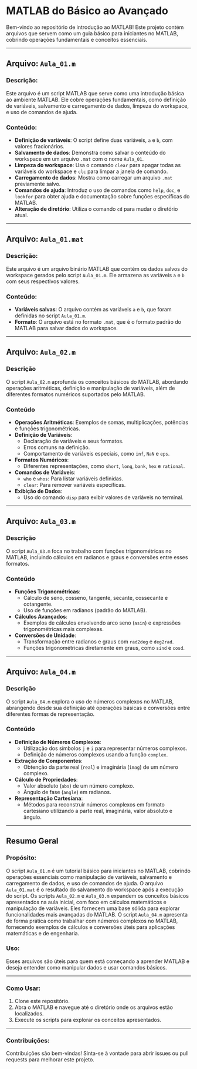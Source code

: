 # MATLAB do Básico ao Avançado

Bem-vindo ao repositório de introdução ao MATLAB! Este projeto contém arquivos que servem como um guia básico para iniciantes no MATLAB, cobrindo operações fundamentais e conceitos essenciais.

---

## Arquivo: `Aula_01.m`

### Descrição:
Este arquivo é um script MATLAB que serve como uma introdução básica ao ambiente MATLAB. Ele cobre operações fundamentais, como definição de variáveis, salvamento e carregamento de dados, limpeza do workspace, e uso de comandos de ajuda.

### Conteúdo:
- **Definição de variáveis**: O script define duas variáveis, `a` e `b`, com valores fracionários.
- **Salvamento de dados**: Demonstra como salvar o conteúdo do workspace em um arquivo `.mat` com o nome `Aula_01`.
- **Limpeza do workspace**: Usa o comando `clear` para apagar todas as variáveis do workspace e `clc` para limpar a janela de comando.
- **Carregamento de dados**: Mostra como carregar um arquivo `.mat` previamente salvo.
- **Comandos de ajuda**: Introduz o uso de comandos como `help`, `doc`, e `lookfor` para obter ajuda e documentação sobre funções específicas do MATLAB.
- **Alteração de diretório**: Utiliza o comando `cd` para mudar o diretório atual.

----

## Arquivo: `Aula_01.mat`

### Descrição:
Este arquivo é um arquivo binário MATLAB que contém os dados salvos do workspace gerados pelo script `Aula_01.m`. Ele armazena as variáveis `a` e `b` com seus respectivos valores.

### Conteúdo:
- **Variáveis salvas**: O arquivo contém as variáveis `a` e `b`, que foram definidas no script `Aula_01.m`.
- **Formato**: O arquivo está no formato `.mat`, que é o formato padrão do MATLAB para salvar dados do workspace.

---

## Arquivo: `Aula_02.m`

### Descrição
O script `Aula_02.m` aprofunda os conceitos básicos do MATLAB, abordando operações aritméticas, definição e manipulação de variáveis, além de diferentes formatos numéricos suportados pelo MATLAB.

### Conteúdo
- **Operações Aritméticas**: Exemplos de somas, multiplicações, potências e funções trigonométricas.
- **Definição de Variáveis**:
  - Declaração de variáveis e seus formatos.
  - Erros comuns na definição.
  - Comportamento de variáveis especiais, como `inf`, `NaN` e `eps`.
- **Formatos Numéricos**:
  - Diferentes representações, como `short`, `long`, `bank`, `hex` e `rational`.
- **Comandos de Variáveis**:
  - `who` e `whos`: Para listar variáveis definidas.
  - `clear`: Para remover variáveis específicas.
- **Exibição de Dados**:
  - Uso do comando `disp` para exibir valores de variáveis no terminal.

---

## Arquivo: `Aula_03.m`

### Descrição
O script `Aula_03.m` foca no trabalho com funções trigonométricas no MATLAB, incluindo cálculos em radianos e graus e conversões entre esses formatos.

### Conteúdo
- **Funções Trigonométricas**:
  - Cálculo de seno, cosseno, tangente, secante, cossecante e cotangente.
  - Uso de funções em radianos (padrão do MATLAB).
- **Cálculos Avançados**:
  - Exemplos de cálculos envolvendo arco seno (`asin`) e expressões trigonométricas mais complexas.
- **Conversões de Unidade**:
  - Transformação entre radianos e graus com `rad2deg` e `deg2rad`.
  - Funções trigonométricas diretamente em graus, como `sind` e `cosd`.

---

## Arquivo: `Aula_04.m`

### Descrição
O script `Aula_04.m` explora o uso de números complexos no MATLAB, abrangendo desde sua definição até operações básicas e conversões entre diferentes formas de representação.

### Conteúdo
- **Definição de Números Complexos**:
  - Utilização dos símbolos `j` e `i` para representar números complexos.
  - Definição de números complexos usando a função `complex`.
- **Extração de Componentes**:
  - Obtenção da parte real (`real`) e imaginária (`imag`) de um número complexo.
- **Cálculo de Propriedades**:
  - Valor absoluto (`abs`) de um número complexo.
  - Ângulo de fase (`angle`) em radianos.
- **Representação Cartesiana**:
  - Métodos para reconstruir números complexos em formato cartesiano utilizando a parte real, imaginária, valor absoluto e ângulo.

---

## Resumo Geral

### Propósito:
O script `Aula_01.m` é um tutorial básico para iniciantes no MATLAB, cobrindo operações essenciais como manipulação de variáveis, salvamento e carregamento de dados, e uso de comandos de ajuda. O arquivo `Aula_01.mat` é o resultado do salvamento do workspace após a execução do script.
Os scripts `Aula_02.m` e `Aula_03.m` expandem os conceitos básicos apresentados na aula inicial, com foco em cálculos matemáticos e manipulação de variáveis. Eles fornecem uma base sólida para explorar funcionalidades mais avançadas do MATLAB.
O script `Aula_04.m` apresenta de forma prática como trabalhar com números complexos no MATLAB, fornecendo exemplos de cálculos e conversões úteis para aplicações matemáticas e de engenharia.


### Uso:
Esses arquivos são úteis para quem está começando a aprender MATLAB e deseja entender como manipular dados e usar comandos básicos.

---

### Como Usar:
1. Clone este repositório.
2. Abra o MATLAB e navegue até o diretório onde os arquivos estão localizados.
3. Execute os scripts para explorar os conceitos apresentados.

---

### Contribuições:
Contribuições são bem-vindas! Sinta-se à vontade para abrir issues ou pull requests para melhorar este projeto.

